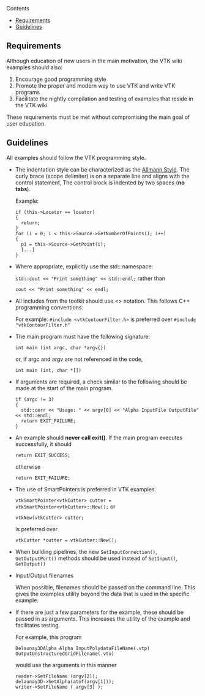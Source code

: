<div class="toc"><span class="toctitle">Contents</span><ul>
<li><a href="#requirements">Requirements</a></li>
<li><a href="#guidelines">Guidelines</a></li>
</ul>
</div>
<h2 id="requirements">Requirements</h2>
<p>Although education of new users in the main motivation, the VTK wiki examples should also:</p>
<ol>
<li>Encourage good programming style</li>
<li>Promote the proper and modern way to use VTK and write VTK programs</li>
<li>Facilitate the nightly compilation and testing of examples that reside in the VTK wiki</li>
</ol>
<p>These requirements must be met without compromising the main goal of user education.</p>
<h2 id="guidelines">Guidelines</h2>
<p>All examples should follow the VTK programming style.</p>
<ul>
<li>
<p>The indentation style can be characterized as the <a href="https://en.wikipedia.org/wiki/Indent_style#Allman_style">Allmann
Style</a>. The curly brace (scope delimiter) is on a separate line and aligns with the control statement, The control block is indented by two spaces (<strong>no tabs</strong>).</p>
<p>Example:</p>
<p><code>if (this-&gt;Locator == locator)
{
  return;
}
for (i = 0; i &lt; this-&gt;Source-&gt;GetNumberOfPoints(); i++)
{
  p1 = this-&gt;Source-&gt;GetPoint(i);
  [...]
}</code></p>
</li>
<li>
<p>Where appropriate, explicitly use the std:: namespace:</p>
<p><code>std::cout &lt;&lt; "Print something" &lt;&lt; std::endl;</code>
rather than</p>
<p><code>cout &lt;&lt; "Print something" &lt;&lt; endl;</code></p>
</li>
<li>
<p>All includes from the toolkit should use &lt;&gt; notation. This follows C++ programming conventions.</p>
<p>For example: <code>#include &lt;vtkContourFilter.h&gt;</code> is preferred over <code>#include "vtkContourFilter.h"</code></p>
</li>
<li>
<p>The main program must have the following signature:</p>
<p><code>int main (int argc, char *argv{})</code></p>
<p>or, if argc and argv are not referenced in the code,</p>
<p><code>int main (int, char *[])</code></p>
</li>
<li>
<p>If arguments are required, a check similar to the following should be made at the start of the main program.</p>
<p><code>if (argc != 3)
{
  std::cerr &lt;&lt; "Usage: " &lt;&lt; argv[0] &lt;&lt; "Alpha InputFile OutputFile" &lt;&lt; std::endl;
  return EXIT_FAILURE;
}</code></p>
</li>
<li>
<p>An example should <strong>never call exit()</strong>. If the main program executes successfully, it should</p>
<p><code>return EXIT_SUCCESS;</code></p>
<p>otherwise</p>
<p><code>return EXIT_FAILURE;</code></p>
</li>
<li>
<p>The use of SmartPointers is preferred in VTK examples.</p>
<p><code>vtkSmartPointer&lt;vtkCutter&gt; cutter = vtkSmartPointer&lt;vtkCutter&gt;::New();</code>
or</p>
<p><code>vtkNew(vtkCutter&gt; cutter;</code></p>
<p>is preferred over</p>
<p><code>vtkCutter *cutter = vtkCutter::New();</code></p>
</li>
<li>
<p>When building pipelines, the new <code>SetInputConnection()</code>, <code>GetOutputPort()</code> methods should be used instead of <code>SetInput()</code>, <code>GetOutput()</code></p>
</li>
<li>
<p>Input/Output filenames</p>
<p>When possible, filenames should be passed on the command line. This gives the examples utility beyond the data that is used in the specific example.</p>
</li>
<li>
<p>If there are just a few parameters for the example, these should be passed in as arguments. This increases the utility of the example and facilitates testing.</p>
<p>For example, this program</p>
<p><code>Delaunay3DAlpha Alpha InputPolydataFileName(.vtp) OutputUnstructuredGridFilename(.vtu)</code></p>
<p>would use the arguments in this manner</p>
<p><code>reader-&gt;SetFileName (argv[2]);
delaunay3D-&gt;SetAlpha(atof(argv[1]));
writer-&gt;SetFileName ( argv[3] );</code></p>
</li>
</ul>